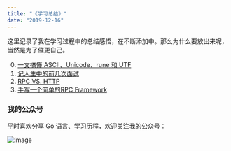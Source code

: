 ```yaml
---
title: "《学习总结》"
date: "2019-12-16"
---
```


这里记录了我在学习过程中的总结感悟，在不断添加中。那么为什么要放出来呢，当然是为了催更自己。

0. [一文搞懂 ASCII、Unicode、rune 和 UTF](/posts/summary/ascii-unicode-utf)
1. [记人生中的前几次面试](/posts/interview/2020-12-interview)
2. [RPC VS. HTTP](/posts/rpc/rpcVShttp)
3. [手写一个简单的RPC Framework](/post/rpc/rpcg)

### 我的公众号

平时喜欢分享 Go 语言、学习历程，欢迎关注我的公众号：

![image](https://gitee.com/sh1luo/imgs/raw/master/imgs/qrcode_for_gh_8b9d3fa3063c_344%20(1).jpg)
